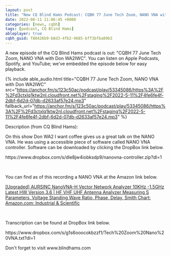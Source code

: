 ```yaml
---
layout: post
title: "New CQ Blind Hams Podcast: CQBH 77 June Tech Zoom, NANO VNA with Don WA2IWC"
date: 2022-06-11 11:06:45 +0000
categories: [news, cqbh]
tags: [podcast, CQ Blind Hams]
ableplayer: true
cqbh_guid: f88426b9-b8d3-4fb2-9685-bff3bfba89b3
---
```


A new episode of the CQ Blind Hams podcast is out: "CQBH 77 June Tech Zoom, NANO VNA with Don WA2IWC". You can listen on Apple Podcasts, Spotify, and YouTube; we’ve embedded the episode below for easy playback.

{% include able_audio.html title="CQBH 77 June Tech Zoom, NANO VNA with Don WA2IWC" src="https://anchor.fm/s/123c50ac/podcast/play/53345086/https%3A%2F%2Fd3ctxlq1ktw2nl.cloudfront.net%2Fstaging%2F2022-5-11%2F4fe6fe4f-2dbf-6d2d-07db-d2633af57e24.mp3" fallback_url="https://anchor.fm/s/123c50ac/podcast/play/53345086/https%3A%2F%2Fd3ctxlq1ktw2nl.cloudfront.net%2Fstaging%2F2022-5-11%2F4fe6fe4f-2dbf-6d2d-07db-d2633af57e24.mp3" %}

Description (from CQ Blind Hams):

<p>On this show Don WA2 I want coffee gives us a great talk on the NANO VNA. He was using a accessible piece of software called NANO VNA controller. Software can be downloaded by clicking the DropBox link below.</p>
<p>https://www.dropbox.com/s/dle8jw4iobksdp9/nanovna-controller.zip?dl=1</p>
<p><br></p>
<p>You can find as of this recording a NANO VNA at the Amazon link below.</p>
<p><a href="https://www.amazon.com/dp/B07Z5VY7B6?psc=1&amp;ref=ppx_yo2ov_dt_b_product_details">[Upgraded] AURSINC NanoVNA-H Vector Network Analyzer 10KHz -1.5GHz Latest HW Version 3.6 | HF VHF UHF Antenna Analyzer Measuring S Parameters, Voltage Standing Wave Ratio, Phase, Delay, Smith Chart: Amazon.com: Industrial &amp; Scientific</a></p>
<p><br></p>
<p>Transcription can be found at DropBox link below.</p>
<p>https://www.dropbox.com/s/g1s6ooocokbzzf1/Tech%20Zoom%20Nano%20VNA.txt?dl=1</p>
<p>Don't forget to visit www.blindhams.com</p>
<p>&nbsp;&nbsp;</p>
